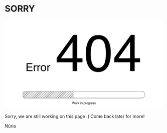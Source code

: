 # SORRY

![](../images/Work%20in%20progress_Mesa%20de%20trabajo%201.jpg)

Sorry, we are still working on this page :( 
Come back later for more!

Núria